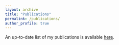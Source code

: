 ```yaml
---
layout: archive
title: "Publications"
permalink: /publications/
author_profile: true
---
```

An up-to-date list of my publications is available 
[here](http://adsabs.harvard.edu/cgi-bin/nph-abs_connect?return_req=no_params&author=Bartoli%C4%87,%20Fran&db_key=AST).